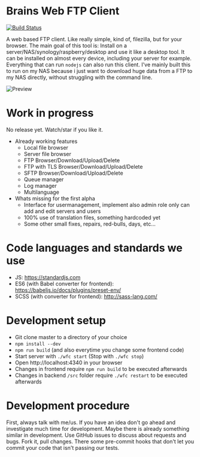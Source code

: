 # Brains Web FTP Client
[![Build Status](https://travis-ci.org/brainfoolong/web-ftp-client.svg?branch=master)](https://travis-ci.org/brainfoolong/web-ftp-client)

A web based FTP client. Like really simple, kind of, filezilla, but for your browser. The main goal of this tool is: Install on a server/NAS/synology/raspberry/desktop and use it like a desktop tool. It can be installed on almost every device, including your server for example. Everything that can run `nodejs` can also run this client. I've mainly built this to run on my NAS because i just want to download huge data from a FTP to my NAS directly, without struggling with the command line.

![Preview](https://brainfoolong.github.io/web-ftp-client/images/preview.png "Preview")


# Work in progress
No release yet. Watch/star if you like it.
* Already working features
  * Local file browser
  * Server file browser
  * FTP Browser/Download/Upload/Delete
  * FTP with TLS Browser/Download/Upload/Delete
  * SFTP Browser/Download/Upload/Delete
  * Queue manager
  * Log manager
  * Multilanguage
* Whats missing for the first alpha
  * Interface for usermanagement, implement also admin role only can add and edit servers and users
  * 100% use of translation files, something hardcoded yet
  * Some other small fixes, repairs, red-bulls, days, etc...

# Code languages and standards we use
* JS: https://standardjs.com
* ES6 (with Babel converter for frontend): https://babeljs.io/docs/plugins/preset-env/
* SCSS (with converter for frontend): http://sass-lang.com/
 
# Development setup
* Git clone master to a directory of your choice
* `npm install --dev`
* `npm run build` (and also everytime you change some frontend code)
* Start server with `./wfc start` (Stop with `./wfc stop`)
* Open http://localhost:4340 in your browser
* Changes in frontend require `npm run build` to be executed afterwards
* Changes in backend `/src` folder require `./wfc restart` to be executed afterwards

# Development procedure
First, always talk with me/us. If you have an idea don't go ahead and investigate much time for development. Maybe there is already something similar in development. Use GitHub issues to discuss about requests and bugs. Fork it, pull changes. There some pre-commit hooks that don't let you commit your code that isn't passing our tests.